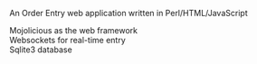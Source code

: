 An Order Entry web application written in Perl/HTML/JavaScript<br>

Mojolicious as the web framework<br>
Websockets for real-time entry<br>
Sqlite3 database<br>
